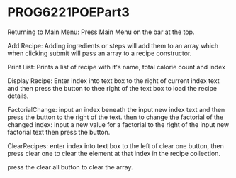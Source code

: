 # PROG6221POEPart3

Returning to Main Menu:
Press Main Menu on the bar at the top.

Add Recipe:
Adding ingredients or steps will add them to an array which when clicking submit will pass an array to a recipe constructor.

Print List:
Prints a list of recipe with it's name, total calorie count and index

Display Recipe:
Enter index into text box to the right of current index text and then press the button to thee right of the text box to load the recipe details.

FactorialChange:
input an index beneath the input new index text and then press the button to the right of the text.
then to change the factorial of the changed index:
input a new value for a factorial to the right of the input new factorial text then press the button.

ClearRecipes:
enter index into text box to the left of clear one button, then press clear one to clear the element at that index in the recipe collection.

press the clear all button to clear the array.
